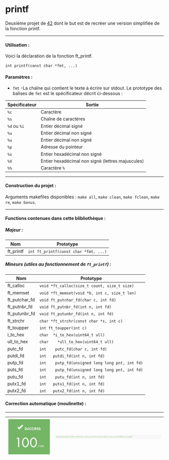# printf

Deuxième projet de [42](https://42.fr/) dont le but est de recréer une version simplifiée de la fonction printf. 

---

#### Utilisation :

Voici la déclaration de la fonction ft_printf.

```
int printf(const char *fmt, ...)
```

#### Paramètres :

- `fmt` -La chaîne qui contient le texte à écrire sur stdout. Le prototype des balises de `fmt` est le spécificateur décrit ci-dessous :

| Spécificateur | Sortie |
| --- | --- |
| `%c`| Caractère |
| `%s`| Chaîne de caractères |
| `%d` ou `%i` | Entier décimal signé |
| `%u` | Entier décimal non signé |
| `%u` | Entier décimal non signé |
| `%p` | Adresse du pointeur |
| `%x` | Entier hexadécimal non signé |
| `%X` | Entier hexadécimal non signé (lettres majuscules) |
| `%%` | Caractère `%` |

---

#### Construction du projet :

Arguments makefiles disponibles : `make all`, `make clean`, `make fclean`, `make re`, `make bonus`. 

---
#### Functions contenues dans cette blibliothèque :

##### Majeur :
| Nom | Prototype |
| --- | --- |
| ft_printf | `int ft_printf(const char *fmt, ...)` |

##### Mineurs *(utiles au fonctionnement de `ft_printf`)* :
| Nom | Prototype |
| --- | --- |
| ft_calloc | `void	*ft_calloc(size_t count, size_t size)` |
| ft_memset | `void	*ft_memset(void *b, int c, size_t len)` |
| ft_putchar_fd | `void	ft_putchar_fd(char c, int fd)` |
| ft_putnbr_fd | `void ft_putnbr_fd(int n, int fd)` |
| ft_putunbr_fd | `void	ft_putunbr_fd(int n, int fd)` |
| ft_strchr | `char	*ft_strchr(const char *s, int c)` |
| ft_toupper | `int	ft_toupper(int c)` |
| i_to_hex | `char	*i_to_hex(uint64_t ull)` |
| ull_to_hex | `char	*ull_to_hex(uint64_t ull)` |
| putc_fd | `int	putc_fd(char c, int fd)` |
| putdi_fd | `int	putdi_fd(int n, int fd)` |
| putp_fd | `int	putp_fd(unsigned long long pnt, int fd)` |
| puts_fd | `int	putp_fd(unsigned long long pnt, int fd)` |
| putu_fd | `int	putu_fd(int n, int fd)` |
| putx1_fd | `int	putx1_fd(int n, int fd)` |
| putx2_fd | `int	putx2_fd(int n, int fd)` |

#### Correction automatique (moulinette) :
---

![](./img/note2.png)  | ![](./img/note1.png) |
---|---|
